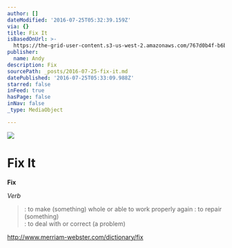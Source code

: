 ```yaml
---
author: []
dateModified: '2016-07-25T05:32:39.159Z'
via: {}
title: Fix It
isBasedOnUrl: >-
  https://the-grid-user-content.s3-us-west-2.amazonaws.com/767d0b4f-b6bf-48b8-ae50-184a27e2930e.jpg
publisher:
  name: Andy
description: Fix
sourcePath: _posts/2016-07-25-fix-it.md
datePublished: '2016-07-25T05:33:09.988Z'
starred: false
inFeed: true
hasPage: false
inNav: false
_type: MediaObject

---
```

![](https://the-grid-user-content.s3-us-west-2.amazonaws.com/767d0b4f-b6bf-48b8-ae50-184a27e2930e.jpg)

# Fix It

**Fix**

_Verb_

> : to make (something) whole or able to work properly again : to repair (something)  
> : to deal with or correct (a problem)

http://www.merriam-webster.com/dictionary/fix